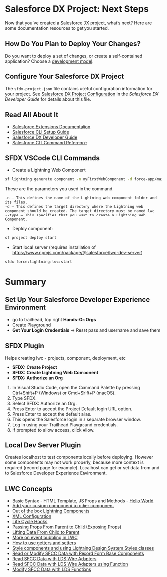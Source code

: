 # Salesforce DX Project: Next Steps

Now that you’ve created a Salesforce DX project, what’s next? Here are some documentation resources to get you started.

## How Do You Plan to Deploy Your Changes?

Do you want to deploy a set of changes, or create a self-contained application? Choose a [development model](https://developer.salesforce.com/tools/vscode/en/user-guide/development-models).

## Configure Your Salesforce DX Project

The `sfdx-project.json` file contains useful configuration information for your project. See [Salesforce DX Project Configuration](https://developer.salesforce.com/docs/atlas.en-us.sfdx_dev.meta/sfdx_dev/sfdx_dev_ws_config.htm) in the _Salesforce DX Developer Guide_ for details about this file.

## Read All About It

- [Salesforce Extensions Documentation](https://developer.salesforce.com/tools/vscode/)
- [Salesforce CLI Setup Guide](https://developer.salesforce.com/docs/atlas.en-us.sfdx_setup.meta/sfdx_setup/sfdx_setup_intro.htm)
- [Salesforce DX Developer Guide](https://developer.salesforce.com/docs/atlas.en-us.sfdx_dev.meta/sfdx_dev/sfdx_dev_intro.htm)
- [Salesforce CLI Command Reference](https://developer.salesforce.com/docs/atlas.en-us.sfdx_cli_reference.meta/sfdx_cli_reference/cli_reference.htm)

## SFDX VSCode CLI Commands

- Create a Lightning Web Component

```sh
sf lightning generate component -n myFirstWebComponent -d force-app/main/default/lwc --type lwc
```

These are the parameters you used in the command.

    -n — This defines the name of the Lightning web component folder and its files.
    -d — This defines the target directory where the Lightning web component should be created. The target directory must be named lwc
    --type — This specifies that you want to create a Lightning Web Component.

- Deploy component:

```sh
sf project deploy start
```

- Start local server (requires installation of https://www.npmjs.com/package/@salesforce/lwc-dev-server)

```sh
sfdx force:lightning:lwc:start
```

# Summary

## Set Up Your Salesforce Developer Experience Environment

- go to trailhead, top right **Hands-On Orgs**
- Create Playground
- **Get Your Login Credentials** -> Reset pass and username and save them

## SFDX Plugin

Helps creating lwc - projects, component, deployment, etc

- **SFDX: Create Project**
- **SFDX: Create Lightning Web Component**
- **SFDX: Authorize an Org**

1. In Visual Studio Code, open the Command Palette by pressing Ctrl+Shift+P (Windows) or Cmd+Shift+P (macOS).
2. Type SFDX.
3. Select SFDX: Authorize an Org.
4. Press Enter to accept the Project Default login URL option.
5. Press Enter to accept the default alias.
6. This opens the Salesforce login in a separate browser window.
7. Log in using your Trailhead Playground credentials.
8. If prompted to allow access, click Allow.

## Local Dev Server Plugin

Creates localhost to test components locally before deploying. However some components may not work properly, because more context is required (record page for example). Localhost can get or set data from and to Salesforce Developer Experience Environment.

## LWC Concepts

- Basic Syntax - HTML Template, JS Props and Methods - [Hello World](https://github.com/fullyslick/sfcc-lwc/commit/0ca5afe1d6c6ce9e6856e191357a2b2fb9beeadd)
- [Add your custom component to other component](https://github.com/fullyslick/sfcc-lwc/commit/5c008f8f8e2be2eab5733416012fb8f39fd16a98)
- [Out of the box Lightning Components](https://github.com/fullyslick/sfcc-lwc/commit/cbfdbc20cf250b24eb2307b8c6eb7f37744d0841)
- [XML Configuration](https://github.com/fullyslick/sfcc-lwc/commit/604bb31b947dabf7f6250553d6eb1d3866f59945#diff-aaf8d7989dd10fdcab4f12f4b0de87fe2e36c53ecfa386d150691f966a79dace)
- [Life Cycle Hooks](https://github.com/fullyslick/sfcc-lwc/commit/d7a46956bc315507a2f13fbb9b23f9bc5b493f04)
- [Passing Props From Parent to Child (Exposing Props)](https://github.com/fullyslick/sfcc-lwc/commit/6c94774046481818e5c5bfb640cc73dd27613b1d)
- [Lifting Data From Child to Parent](https://github.com/fullyslick/sfcc-lwc/commit/172259affcb14480648b3e5ce9076d0758f00cd0)
- [More on event bubbling in LWC](https://developer.salesforce.com/blogs/2021/08/how-events-bubble-in-lightning-web-components)
- [How to use getters and setters](https://github.com/fullyslick/sfcc-lwc/commit/cdc8473207c3342eff07045ebb73c913f4ed6b7b?diff=unified)
- [Style components and using Lightning Design System Styles classes](https://github.com/fullyslick/sfcc-lwc/commit/ce678225e60f1bd2e69834e0671bb668f1d9ee6d)
- [Read or Modify SFCC Data with Record Form Base Components](https://github.com/fullyslick/sfcc-lwc/commit/13861de0336a337c249732d561c5e145c1361df6)
- [Read SFCC Data with LDS Wire Adapters](https://github.com/fullyslick/sfcc-lwc/commit/69dcdb9362ed04672234c7fb257c203a4fd99d9f)
- [Read SFCC Data with LDS Wire Adapters using Function](https://github.com/fullyslick/sfcc-lwc/commit/7188b5c14f3d52869d4a81d59911c5feeb39bd6e)
- [Modify SFCC Data with LDS Functions](https://github.com/fullyslick/sfcc-lwc/commit/e25aeb49449a3f91df682535973173c133b21b7e)
